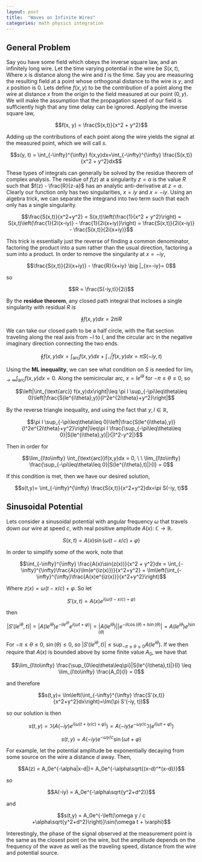 ```yaml
---
layout: post
title:  "Waves on Infinite Wires"
categories: math physics integration
---
```


## General Problem

Say you have some field which obeys the inverse square law, and an infinitely long wire. Let the time varying potential in the wire be $S(x, t)$, Where $x$ is distance along the wire and $t$ is the time. Say you are measuring the resulting field at a point whose orthogonal distance to the wire is $y$, and $x$ position is 0. Lets define $f(x,y)$ to be the contribution of a point along the wire at distance $x$ from the origin to the field measured at our point $(0, y)$. We will make the assumption that the propagation speed of our field is sufficiently high that any time delay can be ignored. Applying the inverse square law, 

$$f(x, y) = \frac{S(x,t)}{x^2 + y^2}$$

Adding up the contributions of each point along the wire yields the signal at the measured point, which we will call $s$.

$$s(y, t) = \int_{-\infty}^{\infty} f(x,y)dx=\int_{-\infty}^{\infty} \frac{S(x,t)}{x^2 + y^2}dx$$

These types of integrals can generally be solved by the residue theorem of complex analysis. The residue of $f(z)$ at a singularity $z=a$ is the value $R$ such that $f(z) - \frac{R}{z-a}$ has an analytic anti-derivative at $z=a$. Clearly our function only has two singularities, $x = iy$ and $x = -iy$. Using an algebra trick, we can separate the integrand into two term such that each only has a single singularity. 

$$\frac{S(x,t)}{x^2+y^2} = S(x,t)\left(\frac{1}{x^2 + y^2}\right) = S(x,t)\left(\frac{1}{2i(x-iy)} - \frac{1}{2i(x+iy)}\right) = \frac{S(x,t)}{2i(x-iy)} - \frac{S(x,t)}{2i(x+iy)}$$

This trick is essentially just the reverse of finding a common denominator, factoring the product into a sum rather than the usual direction, factoring a sum into a product. In order to remove the singularity at $x=-iy$,

$$\frac{S(x,t)}{2i(x+iy)} - \frac{R}{x+iy} \big |_{x=-iy}= 0$$

so

$$R = \frac{S(-iy,t)}{2i}$$

By the **residue theorem**, any closed path integral that incloses a single singularity with residual $R$ is

$$\oint f(x,y) dx = 2\pi iR$$

We can take our closed path to be a half circle, with the flat section traveling along the real axis from $-l$ to $l$, and the circular arc in the negative imaginary direction connecting the two ends.

$$\oint f(x,y) dx =\int_{\text{arc}}f(x,y)dx + \int^{l}_{-l}f(x,y)dx = \pi S(-iy,t)$$

Using the **ML inequality**, we can see what condition on $S$ is needed for $\lim_{l\to\infty} \int_{\text{arc}}f(x,y)dx = 0$. 
Along the semicircular arc, $x = le^{i\theta}$ for $-\pi\leq\theta\leq 0$, so

$$\left|\int_{\text{arc}} f(x,y)dx\right|\leq \pi l \sup_{-\pi\leq\theta\leq 0}\left|\frac{S(le^{i\theta},y)}{l^2e^{2i\theta}+y^2}\right|$$

By the reverse triangle inequality, and using the fact that $y,l\in\mathbb{R}$,

$$\pi l \sup_{-\pi\leq\theta\leq 0}\left|\frac{S(le^{i\theta},y)}{l^2e^{2i\theta}+y^2}\right|\leq\pi l \frac{\sup_{-\pi\leq\theta\leq 0}|S(le^{i\theta},y)|}{|l^2-y^2|}$$

Then in order for  

$$\lim_{l\to\infty} \int_{\text{arc}}f(x,y)dx = 0, \ \ \lim_{l\to\infty} \frac{\sup_{-\pi\leq\theta\leq 0}|S(le^{i\theta},t)|}{l}  = 0$$ 

If this condition is met, then we have our desired solution,

$$s(t,y)= \int_{-\infty}^{\infty} \frac{S(x,t)}{x^2+y^2}dx=\pi S(-iy, t)$$

## Sinusoidal Potential

Lets consider a sinusoidal potential with angular frequency $\omega$ that travels down our wire at speed $c$, with real positive amplitude $A(x): \ \mathbb{C}\to\mathbb{R}$.

$$S(x, t) = A(x)\sin(\omega (t - x/c) + \varphi)$$

In order to simplify some of the work, note that

$$\int_{-\infty}^{\infty} \frac{A(x)\sin(z(x))}{x^2 + y^2}dx = \int_{-\infty}^{\infty}\frac{A(x)\Im(e^{iz(x)})}{x^2+y^2} = \Im\left(\int_{-\infty}^{\infty}\frac{A(x)e^{iz(x)}}{x^2+y^2}\right)$$

Where $z(x) = \omega (t - x/c) + \varphi$. So let

$$S'(x,t) = A(x)e^{i(\omega (t - x/c) + \varphi)}$$

then 

$$|S'(le^{i\theta},t)|=|A(le^{i\theta})e^{-ile^{i\theta}}e^{i(\omega t+\varphi)}|=|A(le^{i\theta})||e^{-il\cos(\theta) + l\sin(\theta)}|=A(le^{i\theta})e^{l\sin(\theta)}$$

For $-\pi\leq\theta\leq0$, $\sin(\theta)\leq 0$, 
so $|S'(le^{i\theta},t)|\leq\sup_{-\pi\leq\theta\leq 0}A(le^{i\theta})$. If we then require that $A(x)$ is bounded above by some finite value $A_0$, we have that

$$\lim_{l\to\infty} \frac{\sup_{0\leq\theta\leq\pi}|S(le^{i\theta},t)|}{l} \leq \lim_{l\to\infty} \frac{A_0}{l} = 0$$

and therefore 

$$s(t,y)= \Im\left(\int_{-\infty}^{\infty} \frac{S'(x,t)}{x^2+y^2}dx\right)=\Im(\pi S'(-iy, t))$$

so our solution is then

$$s(t,y) = \Im\left(A(-iy)e^{i(\omega (t + iy/c) + \varphi)}\right) = A(-iy)e^{-\omega y /c}\Im\left(e^{i(\omega t + \varphi)}\right)$$

$$s(t,y) =A(-iy)e^{-\omega y /c}\sin(\omega t + \varphi)$$

For example, let the potential amplitude be exponentially decaying from some source on the wire a distance $d$ away. Then,

$$A(z) = A_0e^{-\alpha|x-d|}= A_0e^{-\alpha\sqrt{(x-d)^*(x-d)}}$$

so 

$$A(-iy) = A_0e^{-\alpha\sqrt{y^2+d^2}}$$ 

and 

$$s(t,y) = A_0e^{-\left(\omega y / c +\alpha\sqrt{y^2+d^2}\right)}\sin(\omega t + \varphi)$$

Interestingly, the phase of the signal observed at the measurement point is the same as the closest point on the wire, but the amplitude depends on the frequency of the wave as well as the traveling speed, distance from the wire and potential source.



